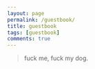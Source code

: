 ```yaml
---
layout: page
permalink: /guestbook/
title: guestbook
tags: [guestbook]
comments: true
---
```


> fuck me, fuck my dog.
